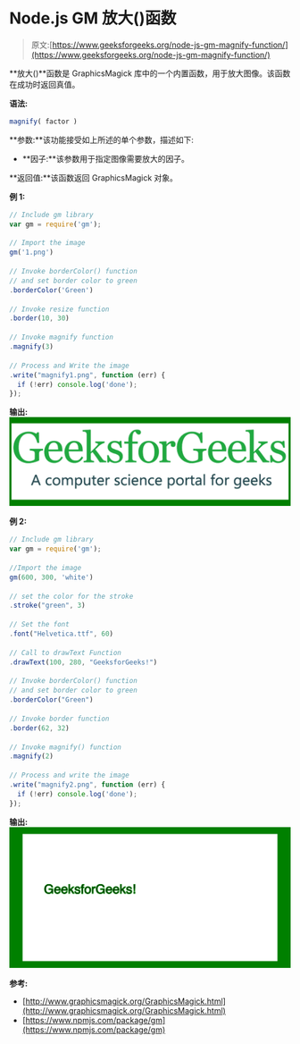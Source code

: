 # Node.js GM 放大()函数

> 原文:[https://www.geeksforgeeks.org/node-js-gm-magnify-function/](https://www.geeksforgeeks.org/node-js-gm-magnify-function/)

**放大()**函数是 GraphicsMagick 库中的一个内置函数，用于放大图像。该函数在成功时返回真值。

**语法:**

```js
magnify( factor )
```

**参数:**该功能接受如上所述的单个参数，描述如下:

*   **因子:**该参数用于指定图像需要放大的因子。

**返回值:**该函数返回 GraphicsMagick 对象。

**例 1:**

```js
// Include gm library
var gm = require('gm');

// Import the image
gm('1.png')

// Invoke borderColor() function
// and set border color to green
.borderColor('Green')

// Invoke resize function
.border(10, 30)

// Invoke magnify function
.magnify(3)

// Process and Write the image
.write("magnify1.png", function (err) {
  if (!err) console.log('done');
});
```

**输出:**
![](img/092f6863ab3e5694011f96733fb2e667.png)

**例 2:**

```js
// Include gm library
var gm = require('gm');

//Import the image
gm(600, 300, 'white')

// set the color for the stroke
.stroke("green", 3)

// Set the font 
.font("Helvetica.ttf", 60)

// Call to drawText Function
.drawText(100, 280, "GeeksforGeeks!")

// Invoke borderColor() function
// and set border color to green
.borderColor("Green")

// Invoke border function
.border(62, 32)

// Invoke magnify() function
.magnify(2)

// Process and write the image 
.write("magnify2.png", function (err) {
  if (!err) console.log('done');
});
```

**输出:**
![](img/7a37df8d8925b768bd72bd4d0bc276dd.png)

**参考:**

*   [http://www.graphicsmagick.org/GraphicsMagick.html](http://www.graphicsmagick.org/GraphicsMagick.html)
*   [https://www.npmjs.com/package/gm](https://www.npmjs.com/package/gm)